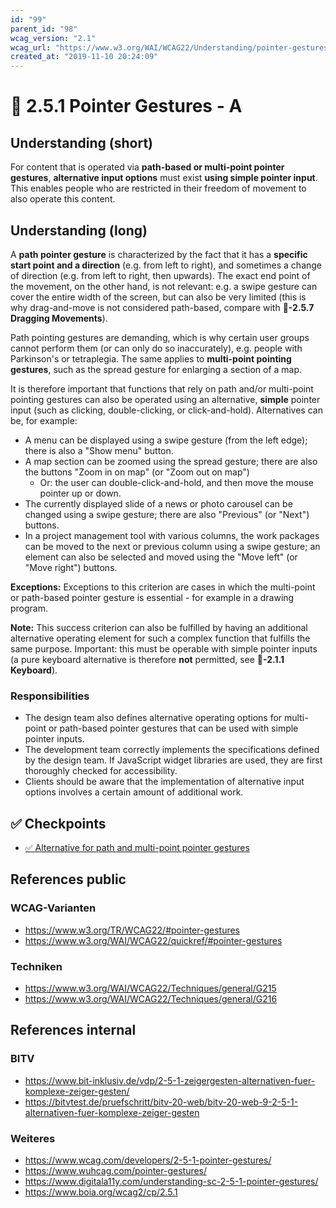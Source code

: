 ```yaml
---
id: "99"
parent_id: "98"
wcag_version: "2.1"
wcag_url: "https://www.w3.org/WAI/WCAG22/Understanding/pointer-gestures.html"
created_at: "2019-11-10 20:24:09"
---
```


# 📜 2.5.1 Pointer Gestures - A

## Understanding (short)

For content that is operated via **path-based or multi-point pointer gestures**, **alternative input options** must exist **using simple pointer input**. This enables people who are restricted in their freedom of movement to also operate this content.

## Understanding (long)

A **path pointer gesture** is characterized by the fact that it has a **specific start point and a direction** (e.g. from left to right), and sometimes a change of direction (e.g. from left to right, then upwards). The exact end point of the movement, on the other hand, is not relevant: e.g. a swipe gesture can cover the entire width of the screen, but can also be very limited (this is why drag-and-move is not considered path-based, compare with **📜-2.5.7 Dragging Movements**).

Path pointing gestures are demanding, which is why certain user groups cannot perform them (or can only do so inaccurately), e.g. people with Parkinson's or tetraplegia. The same applies to **multi-point pointing gestures**, such as the spread gesture for enlarging a section of a map.

It is therefore important that functions that rely on path and/or multi-point pointing gestures can also be operated using an alternative, **simple** pointer input (such as clicking, double-clicking, or click-and-hold). Alternatives can be, for example:

- A menu can be displayed using a swipe gesture (from the left edge); there is also a "Show menu" button.
- A map section can be zoomed using the spread gesture; there are also the buttons "Zoom in on map" (or "Zoom out on map")
    - Or: the user can double-click-and-hold, and then move the mouse pointer up or down.
- The currently displayed slide of a news or photo carousel can be changed using a swipe gesture; there are also "Previous" (or "Next") buttons.
- In a project management tool with various columns, the work packages can be moved to the next or previous column using a swipe gesture; an element can also be selected and moved using the "Move left" (or "Move right") buttons.

**Exceptions:** Exceptions to this criterion are cases in which the multi-point or path-based pointer gesture is essential - for example in a drawing program.

**Note:** This success criterion can also be fulfilled by having an additional alternative operating element for such a complex function that fulfills the same purpose. Important: this must be operable with simple pointer inputs (a pure keyboard alternative is therefore **not** permitted, see **📜-2.1.1 Keyboard**).

### Responsibilities

- The design team also defines alternative operating options for multi-point or path-based pointer gestures that can be used with simple pointer inputs.
- The development team correctly implements the specifications defined by the design team. If JavaScript widget libraries are used, they are first thoroughly checked for accessibility.
- Clients should be aware that the implementation of alternative input options involves a certain amount of additional work.

## ✅ Checkpoints

- [✅ Alternative for path and multi-point pointer gestures](alternative-for-path-and-multi-point-pointer-gestures)

## References public

### WCAG-Varianten
- <https://www.w3.org/TR/WCAG22/#pointer-gestures>
- <https://www.w3.org/WAI/WCAG22/quickref/#pointer-gestures>

### Techniken
- <https://www.w3.org/WAI/WCAG22/Techniques/general/G215>
- <https://www.w3.org/WAI/WCAG22/Techniques/general/G216>

## References internal

### BITV
- <https://www.bit-inklusiv.de/vdp/2-5-1-zeigergesten-alternativen-fuer-komplexe-zeiger-gesten/>
- <https://bitvtest.de/pruefschritt/bitv-20-web/bitv-20-web-9-2-5-1-alternativen-fuer-komplexe-zeiger-gesten>

### Weiteres
- <https://www.wcag.com/developers/2-5-1-pointer-gestures/>
- <https://www.wuhcag.com/pointer-gestures/>
- <https://www.digitala11y.com/understanding-sc-2-5-1-pointer-gestures/>
- <https://www.boia.org/wcag2/cp/2.5.1>